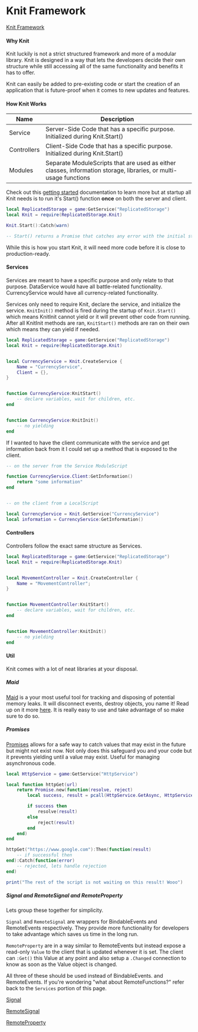 # Knit Framework

[Knit Framework](https://sleitnick.github.io/Knit/)


#### Why Knit

Knit luckily is not a strict structured framework and more of a modular library. Knit is designed in a way that lets the developers decide their own structure while still accessing all of the same functionality and benefits it has to offer.

Knit can easily be added to pre-existing code or start the creation of an application that is future-proof when it comes to new updates and features.


#### How Knit Works


| Name | Description |
| ----------- | ----------- |
| Service | Server-Side Code that has a specific purpose. Initialized during Knit.Start() |
| Controllers | Client-Side Code that has a specific purpose. Initialized during Knit.Start() |
| Modules | Separate ModuleScripts that are used as either classes, information storage, libraries, or multi-usage functions |


Check out this [getting started](https://sleitnick.github.io/Knit/gettingstarted/) documentation to learn more but at startup all Knit needs is to run it's Start() function **once** on both the server and client.

```lua
local ReplicatedStorage = game:GetService("ReplicatedStorage")
local Knit = require(ReplicatedStorage.Knit)

Knit.Start():Catch(warn)

-- Start() returns a Promise that catches any error with the initial startup that then uses warn to output the error.
```

While this is how you start Knit, it will need more code before it is close to production-ready.


#### Services

Services are meant to have a specific purpose and only relate to that purpose. DataService would have all battle-related functionality. CurrencyService would have all currency-related functionality. 

Services only need to require Knit, declare the service, and initialize the service. `KnitInit()` method is fired during the startup of `Knit.Start()` which means KnitInit cannot yield or it will prevent other code from running. After all KnitInit methods are ran, `KnitStart()` methods are ran on their own which means they can yield if needed.


```lua
local ReplicatedStorage = game:GetService("ReplicatedStorage")
local Knit = require(ReplicatedStorage.Knit)


local CurrencyService = Knit.CreateService {
    Name = "CurrencyService",
    Client = {},
}


function CurrencyService:KnitStart()
    -- declare variables, wait for children, etc.
end


function CurrencyService:KnitInit()
    -- no yielding
end

```

If I wanted to have the client communicate with the service and get information back from it I could set up a method that is exposed to the client.

```lua
-- on the server from the Service ModuleScript

function CurrencyService.Client:GetInformation()
    return "some information"
end


-- on the client from a LocalScript

local CurrencyService = Knit.GetService("CurrencyService")
local information = CurrencyService:GetInformation()
```

#### Controllers

Controllers follow the exact same structure as Services.


```lua
local ReplicatedStorage = game:GetService("ReplicatedStorage")
local Knit = require(ReplicatedStorage.Knit)


local MovementController = Knit.CreateController {
    Name = "MovementController";
}


function MovementController:KnitStart()
    -- declare variables, wait for children, etc.
end


function MovementController:KnitInit()
    -- no yielding
end

```


#### Util

Knit comes with a lot of neat libraries at your disposal. 

##### Maid

[Maid](https://medium.com/roblox-development/how-to-use-a-maid-class-on-roblox-to-manage-state-651bf74de98b) is a your most useful tool for tracking and disposing of potential memory leaks. It will disconnect events, destroy objects, you name it! Read up on it more [here](https://sleitnick.github.io/Knit/util/maid/). It is really easy to use and take advantage of so make sure to do so.

##### Promises

[Promises](https://eryn.io/roblox-lua-promise/lib/) allows for a safe way to catch values that may exist in the future but might not exist now. Not only does this safeguard you and your code but it prevents yielding until a value may exist. Useful for managing asynchronous code.


```lua
local HttpService = game:GetService("HttpService")

local function httpGet(url)
	return Promise.new(function(resolve, reject)
		local success, result = pcall(HttpService.GetAsync, HttpService, url)

		if success then
			resolve(result)
		else
			reject(result)
		end
	end)
end

httpGet("https://www.google.com"):Then(function(result)
    -- if successful then
end):Catch(function(error)
    -- rejected, lets handle rejection
end)

print("The rest of the script is not waiting on this result! Wooo")
```


##### Signal and RemoteSignal and RemoteProperty

Lets group these together for simplicity. 

`Signal` and `RemoteSignal` are wrappers for BindableEvents and RemoteEvents respectively. They provide more functionality for developers to take advantage which saves us time in the long run. 

`RemoteProperty` are in a way similar to RemoteEvents but instead expose a read-only `Value` to the client that is updated whenever it is set. The client can `:Get()` this Value at any point and also setup a `.Changed` connection to know as soon as the Value object is changed.

All three of these should be used instead of BindableEvents. and RemoteEvents. If you're wondering "what about RemoteFunctions?" refer back to the `Services` portion of this page.

[Signal](https://sleitnick.github.io/Knit/util/signal/)


[RemoteSignal](https://sleitnick.github.io/Knit/util/remotesignal/)


[RemoteProperty](https://sleitnick.github.io/Knit/util/remoteproperty/)

